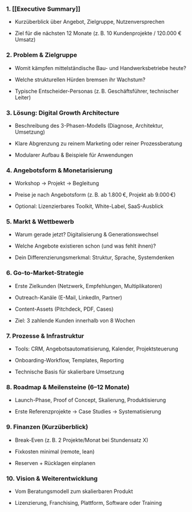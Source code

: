 ### 1. [[**Executive Summary**]]

- Kurzüberblick über Angebot, Zielgruppe, Nutzenversprechen
    
- Ziel für die nächsten 12 Monate (z. B. 10 Kundenprojekte / 120.000 € Umsatz)
    

### 2. **Problem & Zielgruppe**

- Womit kämpfen mittelständische Bau- und Handwerksbetriebe heute?
    
- Welche strukturellen Hürden bremsen ihr Wachstum?
    
- Typische Entscheider-Personas (z. B. Geschäftsführer, technischer Leiter)
    

### 3. **Lösung: Digital Growth Architecture**

- Beschreibung des 3-Phasen-Modells (Diagnose, Architektur, Umsetzung)
    
- Klare Abgrenzung zu reinem Marketing oder reiner Prozessberatung
    
- Modularer Aufbau & Beispiele für Anwendungen
    

### 4. **Angebotsform & Monetarisierung**

- Workshop → Projekt → Begleitung
    
- Preise je nach Angebotsform (z. B. ab 1.800 €, Projekt ab 9.000 €)
    
- Optional: Lizenzierbares Toolkit, White-Label, SaaS-Ausblick
    

### 5. **Markt & Wettbewerb**

- Warum gerade jetzt? Digitalisierung & Generationswechsel
    
- Welche Angebote existieren schon (und was fehlt ihnen)?
    
- Dein Differenzierungsmerkmal: Struktur, Sprache, Systemdenken
    

### 6. **Go-to-Market-Strategie**

- Erste Zielkunden (Netzwerk, Empfehlungen, Multiplikatoren)
    
- Outreach-Kanäle (E-Mail, LinkedIn, Partner)
    
- Content-Assets (Pitchdeck, PDF, Cases)
    
- Ziel: 3 zahlende Kunden innerhalb von 8 Wochen
    

### 7. **Prozesse & Infrastruktur**

- Tools: CRM, Angebotsautomatisierung, Kalender, Projektsteuerung
    
- Onboarding-Workflow, Templates, Reporting
    
- Technische Basis für skalierbare Umsetzung
    

### 8. **Roadmap & Meilensteine (6–12 Monate)**

- Launch-Phase, Proof of Concept, Skalierung, Produktisierung
    
- Erste Referenzprojekte → Case Studies → Systematisierung
    

### 9. **Finanzen (Kurzüberblick)**

- Break-Even (z. B. 2 Projekte/Monat bei Stundensatz X)
    
- Fixkosten minimal (remote, lean)
    
- Reserven + Rücklagen einplanen
    

### 10. **Vision & Weiterentwicklung**

- Vom Beratungsmodell zum skalierbaren Produkt
    
- Lizenzierung, Franchising, Plattform, Software oder Training